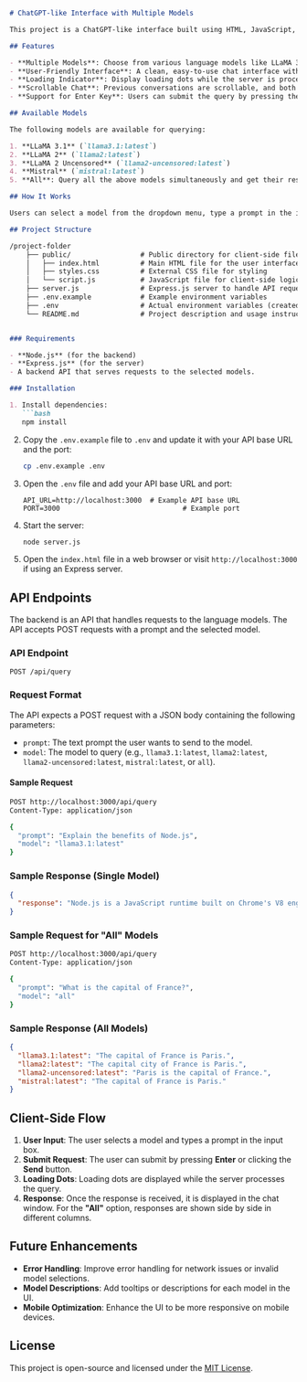 
```markdown
# ChatGPT-like Interface with Multiple Models

This project is a ChatGPT-like interface built using HTML, JavaScript, and a backend API. Users can interact with different language models via a simple interface where they can type in a prompt and receive responses from the selected model. The project supports multiple language models and includes an "All" option that allows querying all available models simultaneously.

## Features

- **Multiple Models**: Choose from various language models like LLaMA 3.1, LLaMA 2, LLaMA 2 Uncensored, and Mistral.
- **User-Friendly Interface**: A clean, easy-to-use chat interface with real-time interaction.
- **Loading Indicator**: Display loading dots while the server is processing the request.
- **Scrollable Chat**: Previous conversations are scrollable, and both user queries and bot responses are preserved.
- **Support for Enter Key**: Users can submit the query by pressing the "Enter" key or clicking the "Send" button.

## Available Models

The following models are available for querying:

1. **LLaMA 3.1** (`llama3.1:latest`)
2. **LLaMA 2** (`llama2:latest`)
3. **LLaMA 2 Uncensored** (`llama2-uncensored:latest`)
4. **Mistral** (`mistral:latest`)
5. **All**: Query all the above models simultaneously and get their responses in a side-by-side format.

## How It Works

Users can select a model from the dropdown menu, type a prompt in the input box, and either press the **Enter** key or click the **Send** button to submit the query. The selected model processes the request, and the response is displayed in the chat window. If the user selects **"All"**, responses from all models are displayed in separate columns.

## Project Structure

/project-folder
    ├── public/                 # Public directory for client-side files
    │   ├── index.html          # Main HTML file for the user interface
    │   ├── styles.css          # External CSS file for styling
    │   └── script.js           # JavaScript file for client-side logic
    ├── server.js               # Express.js server to handle API requests
    ├── .env.example            # Example environment variables
    ├── .env                    # Actual environment variables (created after copying .env.example)
    └── README.md               # Project description and usage instructions


### Requirements

- **Node.js** (for the backend)
- **Express.js** (for the server)
- A backend API that serves requests to the selected models.

### Installation

1. Install dependencies:
   ```bash
   npm install
   ```

2. Copy the `.env.example` file to `.env` and update it with your API base URL and the port:
   ```bash
   cp .env.example .env
   ```

3. Open the `.env` file and add your API base URL and port:
   ```
   API_URL=http://localhost:3000  # Example API base URL
   PORT=3000                              # Example port
   ```

4. Start the server:
   ```bash
   node server.js
   ```

5. Open the `index.html` file in a web browser or visit `http://localhost:3000` if using an Express server.

## API Endpoints

The backend is an API that handles requests to the language models. The API accepts POST requests with a prompt and the selected model.

### API Endpoint

```
POST /api/query
```

### Request Format

The API expects a POST request with a JSON body containing the following parameters:

- `prompt`: The text prompt the user wants to send to the model.
- `model`: The model to query (e.g., `llama3.1:latest`, `llama2:latest`, `llama2-uncensored:latest`, `mistral:latest`, or `all`).

#### Sample Request

```bash
POST http://localhost:3000/api/query
Content-Type: application/json

{
  "prompt": "Explain the benefits of Node.js",
  "model": "llama3.1:latest"
}
```

### Sample Response (Single Model)

```json
{
  "response": "Node.js is a JavaScript runtime built on Chrome's V8 engine that enables server-side scripting, event-driven, and asynchronous programming."
}
```

### Sample Request for "All" Models

```bash
POST http://localhost:3000/api/query
Content-Type: application/json

{
  "prompt": "What is the capital of France?",
  "model": "all"
}
```

### Sample Response (All Models)

```json
{
  "llama3.1:latest": "The capital of France is Paris.",
  "llama2:latest": "The capital city of France is Paris.",
  "llama2-uncensored:latest": "Paris is the capital of France.",
  "mistral:latest": "The capital of France is Paris."
}
```

## Client-Side Flow

1. **User Input**: The user selects a model and types a prompt in the input box.
2. **Submit Request**: The user can submit by pressing **Enter** or clicking the **Send** button.
3. **Loading Dots**: Loading dots are displayed while the server processes the query.
4. **Response**: Once the response is received, it is displayed in the chat window. For the **"All"** option, responses are shown side by side in different columns.

## Future Enhancements

- **Error Handling**: Improve error handling for network issues or invalid model selections.
- **Model Descriptions**: Add tooltips or descriptions for each model in the UI.
- **Mobile Optimization**: Enhance the UI to be more responsive on mobile devices.

## License

This project is open-source and licensed under the [MIT License](LICENSE).

